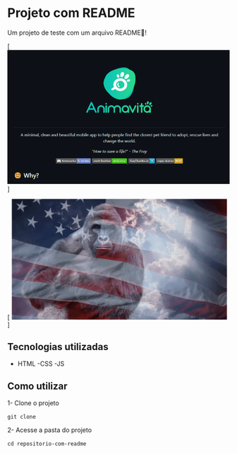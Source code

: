# Projeto com README
Um projeto de teste com um arquivo README🚀!

[<img src="./tela.gif" alt="gif da tela inicial do projeto xyz">]

[<img src="image-1.png">]

## Tecnologias utilizadas
- HTML
-CSS
-JS
## Como utilizar

1- Clone o projeto
```
git clone
```

2- Acesse a pasta do projeto
```
cd repositorio-com-readme
```